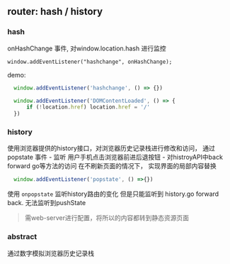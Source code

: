 

## router: hash / history

### hash 
onHashChange 事件, 对window.location.hash 进行监控

`window.addEventListener("hashchange", onHashChange);`

demo:
  ```js
    window.addEventListener('hashchange', () => {})

    window.addEventListener('DOMContentLoaded', () => {
        if (!location.href) location.href = '/'
    })
  ```

### history

使用浏览器提供的history接口，对浏览器历史记录栈进行修改和访问，
通过 popstate 事件
    - 监听 用户手机点击浏览器前进后退按钮
    - 对histroyAPI中back forward go等方法的访问
在不刷新页面的情况下， 实现界面的局部内容替换

```js
  window.addEventListener('popstate', () =>{})
```

使用 `onpopstate` 监听history路由的变化
但是只能监听到 history.go forward back. 无法监听到pushState


> 需web-server进行配置，将所以的内容都转到静态资源页面

### abstract  

通过数字模拟浏览器历史记录栈
